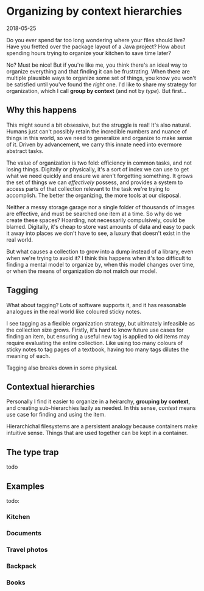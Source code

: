 # Organizing by context hierarchies
<time>2018-05-25</time>

Do you ever spend far too long wondering where your files should live? Have you fretted over the package layout of a Java project? How about spending hours trying to organize your kitchen to save time later?

No? Must be nice! But if you're like me, you think there's an ideal way to organize everything and that finding it can be frustrating. When there are multiple plausible ways to organize some set of things, you know you won't be satisfied until you've found the _right_ one. I'd like to share my strategy for organization, which I call **group by context** (and not by _type_). But first...

## Why this happens
This might sound a bit obsessive, but the struggle is real! It's also natural. Humans just can't possibly retain the incredible numbers and nuance of things in this world, so we need to generalize and organize to make sense of it. Driven by advancement, we carry this innate need into evermore abstract tasks.

The value of organization is two fold: efficiency in common tasks, and not losing things. Digitally or physically, it's a sort of index we can use to get what we need quickly and ensure we aren't forgetting something. It grows the set of things we can _effectively_ possess, and provides a system to access parts of that collection relevant to the task we're trying to accomplish. The better the organizing, the more tools at our disposal.

Neither a messy storage garage nor a single folder of thousands of images are effective, and must be searched one item at a time. So why do we create these spaces? Hoarding, not necessarily compulsively, could be blamed. Digitally, it's cheap to store vast amounts of data and easy to pack it away into places we don't have to see, a luxury that doesn't exist in the real world.

But what causes a collection to grow into a dump instead of a library, even when we're trying to avoid it? I think this happens when it's too difficult to finding a mental model to organize by, when this model changes over time, or when the means of organization do not match our model.

## Tagging
What about tagging? Lots of software supports it, and it has reasonable analogues in the real world like coloured sticky notes.

I see tagging as a flexible organization strategy, but ultimately infeasible as the collection size grows. Firstly, it's hard to know future use cases for finding an item, but ensuring a useful new tag is applied to old items may require evaluating the entire collection. Like using too many colours of sticky notes to tag pages of a textbook, having too many tags dilutes the meaning of each.

Tagging also breaks down in some physical.

## Contextual hierarchies
Personally I find it easier to organize in a heirarchy, **grouping by context**, and creating sub-hierarchies lazily as needed. In this sense, _context_ means use case for finding and using the item.

Hierarchichal filesystems are a persistent analogy because containers make intuitive sense. Things that are used together can be kept in a container.

## The type trap
todo

## Examples
todo:

### Kitchen

### Documents

### Travel photos

### Backpack

### Books
